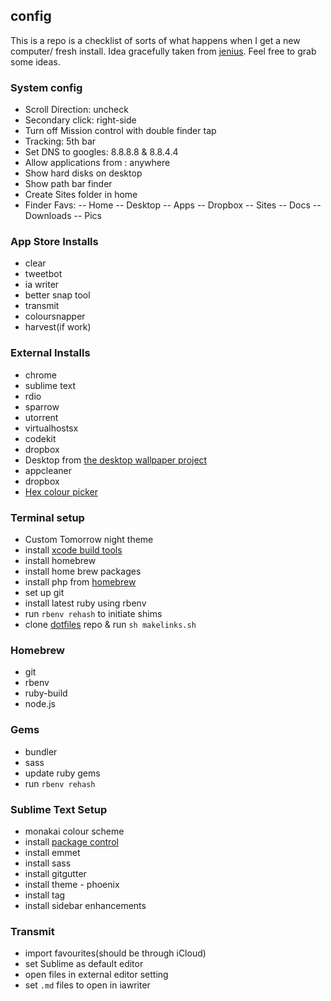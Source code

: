 ## config
This is a repo is a checklist of sorts of what happens when I get a new computer/ fresh install. Idea gracefully taken from [jenius](https://github.com/jenius/config). Feel free to grab some ideas.

### System config
- Scroll Direction: uncheck
- Secondary click: right-side
- Turn off Mission control with double finder tap
- Tracking: 5th bar
- Set DNS to googles: 8.8.8.8 & 8.8.4.4
- Allow applications from : anywhere
- Show hard disks on desktop
- Show path bar finder
- Create Sites folder in home
- Finder Favs: 
-- Home
-- Desktop
-- Apps
-- Dropbox
-- Sites
-- Docs
-- Downloads
-- Pics

### App Store Installs
- clear
- tweetbot
- ia writer
- better snap tool
- transmit
- coloursnapper
- harvest(if work)

### External Installs
- chrome
- sublime text
- rdio
- sparrow
- utorrent
- virtualhostsx
- codekit
- dropbox
- Desktop from [the desktop wallpaper project](http://www.thefoxisblack.com/category/the-desktop-wallpaper-project/)
- appcleaner
- dropbox
- [Hex colour picker](http://wafflesoftware.net/hexpicker/)

### Terminal setup
- Custom Tomorrow night theme
- install [xcode build tools](https://developer.apple.com/downloads/index.action)
- install homebrew
- install home brew packages
- install php from [homebrew](https://github.com/josegonzalez/homebrew-php#installation) 
- set up git
- install latest ruby using rbenv
- run `rbenv rehash` to initiate shims
- clone [dotfiles](https://github.com/samjbmason/dotfiles) repo & run `sh makelinks.sh`


### Homebrew 
- git
- rbenv
- ruby-build
- node.js

### Gems
- bundler
- sass
- update ruby gems
- run `rbenv rehash`

### Sublime Text Setup
- monakai colour scheme
- install [package control](http://wbond.net/sublime_packages/package_control/installation)
- install emmet
- install sass
- install gitgutter
- install theme - phoenix
- install tag
- install sidebar enhancements

### Transmit
- import favourites(should be through iCloud)
- set Sublime as default editor
- open files in external editor setting
- set `.md` files to open in iawriter
